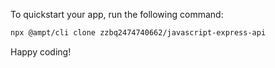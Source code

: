 To quickstart your app, run the following command: 

```bash
npx @ampt/cli clone zzbq2474740662/javascript-express-api
```

Happy coding!